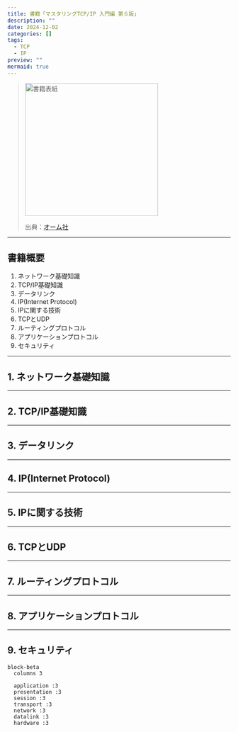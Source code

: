 ```yaml
---
title: 書籍「マスタリングTCP/IP 入門編 第６版」
description: ""
date: 2024-12-02
categories: []
tags:
  - TCP
  - IP
preview: ""
mermaid: true
---
```


> <img src="https://www.ohmsha.co.jp/Portals/0/book/large/978-4-274-22447-8.jpg" alt="書籍表紙" width="300">
>
> 出典：[オーム社](https://www.ohmsha.co.jp/book/9784274224478/)


--- 
## 書籍概要

1. ネットワーク基礎知識
2. TCP/IP基礎知識
3. データリンク
4. IP(Internet Protocol)
5. IPに関する技術
6. TCPとUDP
7. ルーティングプロトコル
8. アプリケーションプロトコル
9. セキュリティ


---
## 1. ネットワーク基礎知識


---
## 2. TCP/IP基礎知識


---
## 3. データリンク


---
## 4. IP(Internet Protocol)


---
## 5. IPに関する技術


---
## 6. TCPとUDP


---
## 7. ルーティングプロトコル


---
## 8. アプリケーションプロトコル


---
## 9. セキュリティ
 


```mermaid
block-beta
  columns 3
  
  application :3
  presentation :3
  session :3
  transport :3
  network :3
  datalink :3
  hardware :3
```
